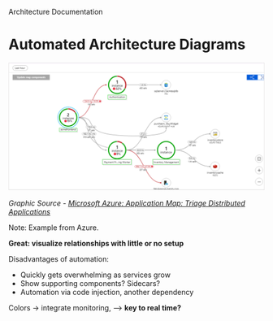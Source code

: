 Architecture Documentation

# Automated Architecture Diagrams

<img src="./images/app-insights/cloud-rolename.png" alt="Azure Application Insights" class="img-center img-with-src">

<cite>Graphic Source - [Microsoft Azure: Application Map: Triage Distributed Applications](https://docs.microsoft.com/en-us/azure/azure-monitor/app/app-map)</cite>

Note:
Example from Azure. 

**Great: visualize relationships with little or no setup**

Disadvantages of automation:
- Quickly gets overwhelming as services grow
- Show supporting components? Sidecars?
- Automation via code injection, another dependency

Colors -> integrate monitoring, --> **key to real time?**
